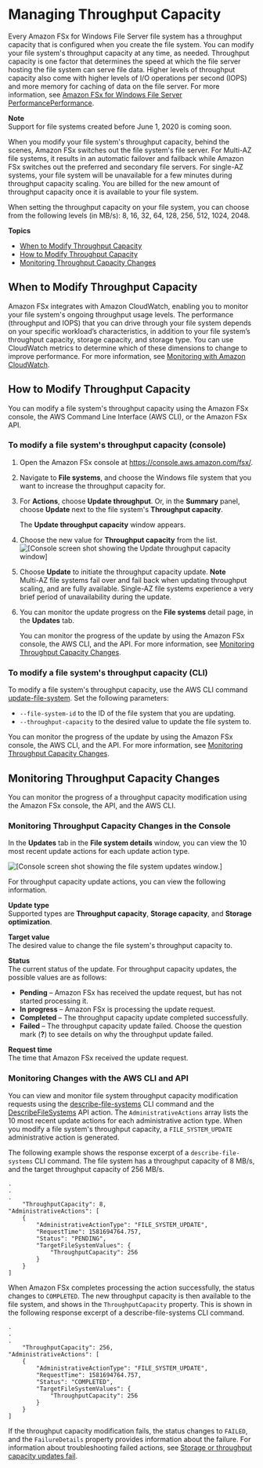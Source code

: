 # Managing Throughput Capacity<a name="managing-throughput-capacity"></a>

 Every Amazon FSx for Windows File Server file system has a throughput capacity that is configured when you create the file system\. You can modify your file system's throughput capacity at any time, as needed\. Throughput capacity is one factor that determines the speed at which the file server hosting the file system can serve file data\. Higher levels of throughput capacity also come with higher levels of I/O operations per second \(IOPS\) and more memory for caching of data on the file server\. For more information, see [Amazon FSx for Windows File Server PerformancePerformance](performance.md)\. 

**Note**  
Support for file systems created before June 1, 2020 is coming soon\.

 When you modify your file system's throughput capacity, behind the scenes, Amazon FSx switches out the file system's file server\. For Multi\-AZ file systems, it results in an automatic failover and failback while Amazon FSx switches out the preferred and secondary file servers\. For single\-AZ systems, your file system will be unavailable for a few minutes during throughput capacity scaling\. You are billed for the new amount of throughput capacity once it is available to your file system\.

When setting the throughput capacity on your file system, you can choose from the following levels \(in MB/s\): 8, 16, 32, 64, 128, 256, 512, 1024, 2048\.

**Topics**
+ [When to Modify Throughput Capacity](#when-to-modify-throughput-capacity)
+ [How to Modify Throughput Capacity](#increase-throughput-capacity)
+ [Monitoring Throughput Capacity Changes](#monitoring-throughput-capacity-changes)

## When to Modify Throughput Capacity<a name="when-to-modify-throughput-capacity"></a>

Amazon FSx integrates with Amazon CloudWatch, enabling you to monitor your file system's ongoing throughput usage levels\. The performance \(throughput and IOPS\) that you can drive through your file system depends on your specific workload’s characteristics, in addition to your file system’s throughput capacity, storage capacity, and storage type\. You can use CloudWatch metrics to determine which of these dimensions to change to improve performance\. For more information, see [Monitoring with Amazon CloudWatch](monitoring-cloudwatch.md)\.

## How to Modify Throughput Capacity<a name="increase-throughput-capacity"></a>

You can modify a file system's throughput capacity using the Amazon FSx console, the AWS Command Line Interface \(AWS CLI\), or the Amazon FSx API\.

### To modify a file system's throughput capacity \(console\)<a name="increase-throughput-console"></a>

1. Open the Amazon FSx console at [https://console\.aws\.amazon\.com/fsx/](https://console.aws.amazon.com/fsx/)\.

1. Navigate to **File systems**, and choose the Windows file system that you want to increase the throughput capacity for\.

1. For **Actions**, choose **Update throughput**\. Or, in the **Summary** panel, choose **Update** next to the file system's **Throughput capacity**\. 

   The **Update throughput capacity** window appears\.

1. Choose the new value for **Throughput capacity** from the list\.  
![\[Console screen shot showing the Update throughput capacity window\]](http://docs.aws.amazon.com/fsx/latest/WindowsGuide/images/update-throughput-capacity-modal.png)

1. Choose **Update** to initiate the throughput capacity update\.
**Note**  
Multi\-AZ file systems fail over and fail back when updating throughput scaling, and are fully available\. Single\-AZ file systems experience a very brief period of unavailability during the update\.

1. You can monitor the update progress on the **File systems** detail page, in the **Updates** tab\.

   You can monitor the progress of the update by using the Amazon FSx console, the AWS CLI, and the API\. For more information, see [Monitoring Throughput Capacity Changes](#monitoring-throughput-capacity-changes)\.

### To modify a file system's throughput capacity \(CLI\)<a name="increase-throughput-console"></a>

To modify a file system's throughput capacity, use the AWS CLI command [update\-file\-system](https://docs.aws.amazon.com/cli/latest/reference/fsx/update-file-system.html)\. Set the following parameters:
+ `--file-system-id` to the ID of the file system that you are updating\.
+ `--throughput-capacity` to the desired value to update the file system to\.

You can monitor the progress of the update by using the Amazon FSx console, the AWS CLI, and the API\. For more information, see [Monitoring Throughput Capacity Changes](#monitoring-throughput-capacity-changes)\.

## Monitoring Throughput Capacity Changes<a name="monitoring-throughput-capacity-changes"></a>

You can monitor the progress of a throughput capacity modification using the Amazon FSx console, the API, and the AWS CLI\.

### Monitoring Throughput Capacity Changes in the Console<a name="monitor-throughput-action-console"></a>

In the **Updates** tab in the **File system details** window, you can view the 10 most recent update actions for each update action type\.

![\[Console screen shot showing the file system updates window.\]](http://docs.aws.amazon.com/fsx/latest/WindowsGuide/images/fs-updates-panel.png)

For throughput capacity update actions, you can view the following information\.

****Update type****  
Supported types are **Throughput capacity**, **Storage capacity**, and **Storage optimization**\.

****Target value****  
The desired value to change the file system's throughput capacity to\.

****Status****  
The current status of the update\. For throughput capacity updates, the possible values are as follows:  
+ **Pending** – Amazon FSx has received the update request, but has not started processing it\.
+ **In progress** – Amazon FSx is processing the update request\.
+ **Completed** – The throughput capacity update completed successfully\.
+ **Failed** – The throughput capacity update failed\. Choose the question mark \(**?**\) to see details on why the throughput update failed\.

****Request time****  
The time that Amazon FSx received the update request\.

### Monitoring Changes with the AWS CLI and API<a name="monitor-throughput-action-cli-api"></a>

You can view and monitor file system throughput capacity modification requests using the [describe\-file\-systems](https://docs.aws.amazon.com/cli/latest/reference/fsx/describe-file-systems.html) CLI command and the [DescribeFileSystems](https://docs.aws.amazon.com/fsx/latest/APIReference/API_DescribeFileSystems.html) API action\. The `AdministrativeActions` array lists the 10 most recent update actions for each administrative action type\. When you modify a file system's throughput capacity, a `FILE_SYSTEM_UPDATE` administrative action is generated\. 

The following example shows the response excerpt of a `describe-file-systems` CLI command\. The file system has a throughput capacity of 8 MB/s, and the target throughput capacity of 256 MB/s\.

```
.
.
.
    "ThroughputCapacity": 8,
"AdministrativeActions": [
    {
        "AdministrativeActionType": "FILE_SYSTEM_UPDATE",
        "RequestTime": 1581694764.757,
        "Status": "PENDING",
        "TargetFileSystemValues": {
            "ThroughputCapacity": 256
        }
    }
]
```

When Amazon FSx completes processing the action successfully, the status changes to `COMPLETED`\. The new throughput capacity is then available to the file system, and shows in the `ThroughputCapacity` property\. This is shown in the following response excerpt of a describe\-file\-systems CLI command\.

```
.
.
.
    "ThroughputCapacity": 256,
"AdministrativeActions": [
    {
        "AdministrativeActionType": "FILE_SYSTEM_UPDATE",
        "RequestTime": 1581694764.757,
        "Status": "COMPLETED",
        "TargetFileSystemValues": {
            "ThroughputCapacity": 256
        }
    }
]
```

If the throughput capacity modification fails, the status changes to `FAILED`, and the `FailureDetails` property provides information about the failure\. For information about troubleshooting failed actions, see [Storage or throughput capacity updates fail](admin-actions-ts.md)\.